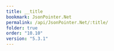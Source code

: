 ```yaml
---
title: __title
bookmark: JsonPointer.Net
permalink: /api/JsonPointer.Net/:title/
folder: true
order: "10.10"
version: "5.3.1"
---
```


